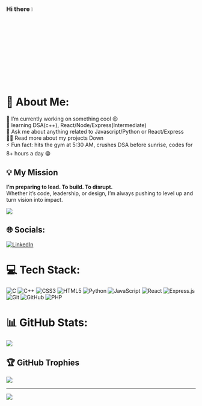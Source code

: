 ### Hi there <a href="https://www.gautamkrishnar.com/"><img src="https://media.giphy.com/media/hvRJCLFzcasrR4ia7z/giphy.gif" width="5%"></a>

# 💫 About Me:
🔭  I’m currently working on something cool 😉<br>🌱 learning DSA(c++), React/Node/Express(Intermediate)<br>💬  Ask me about anything related to Javascript/Python or React/Express<br>👨‍💻  Read more about my projects Down<br>⚡  Fun fact: hits the gym at 5:30 AM, crushes DSA before sunrise, codes for 8+ hours a day 😁<br>

## 💡 My Mission

**I’m preparing to lead. To build. To disrupt.**  
Whether it’s code, leadership, or design, I’m always pushing to level up and turn vision into impact.

![](https://github-readme-stats.vercel.app/api?username=seshusai309&theme=dark&hide_border=false&include_all_commits=true&count_private=false)<br/>

## 🌐 Socials:
[![LinkedIn](https://img.shields.io/badge/LinkedIn-%230077B5.svg?logo=linkedin&logoColor=white)](https://linkedin.com/in/https://www.linkedin.com/in/sai-sesha-reddy-sesh-124152229/) 

# 💻 Tech Stack:
![C](https://img.shields.io/badge/c-%2300599C.svg?style=for-the-badge&logo=c&logoColor=white) ![C++](https://img.shields.io/badge/c++-%2300599C.svg?style=for-the-badge&logo=c%2B%2B&logoColor=white) ![CSS3](https://img.shields.io/badge/css3-%231572B6.svg?style=for-the-badge&logo=css3&logoColor=white) ![HTML5](https://img.shields.io/badge/html5-%23E34F26.svg?style=for-the-badge&logo=html5&logoColor=white) ![Python](https://img.shields.io/badge/python-3670A0?style=for-the-badge&logo=python&logoColor=ffdd54) ![JavaScript](https://img.shields.io/badge/javascript-%23323330.svg?style=for-the-badge&logo=javascript&logoColor=%23F7DF1E) ![React](https://img.shields.io/badge/react-%2320232a.svg?style=for-the-badge&logo=react&logoColor=%2361DAFB) ![Express.js](https://img.shields.io/badge/express.js-%23404d59.svg?style=for-the-badge&logo=express&logoColor=%2361DAFB) ![Git](https://img.shields.io/badge/git-%23F05033.svg?style=for-the-badge&logo=git&logoColor=white) ![GitHub](https://img.shields.io/badge/github-%23121011.svg?style=for-the-badge&logo=github&logoColor=white)  ![PHP](https://img.shields.io/badge/php-%23777BB4.svg?style=for-the-badge&logo=php&logoColor=white)
# 📊 GitHub Stats:
![](https://nirzak-streak-stats.vercel.app/?user=seshusai309&theme=dark&hide_border=false)<br/>

## 🏆 GitHub Trophies
![](https://github-profile-trophy.vercel.app/?username=seshusai309&theme=radical&no-frame=false&no-bg=true&margin-w=4)

---
[![](https://visitcount.itsvg.in/api?id=seshusai309&icon=0&color=0)](https://visitcount.itsvg.in)

<!-- Proudly created with GPRM ( https://gprm.itsvg.in ) -->
